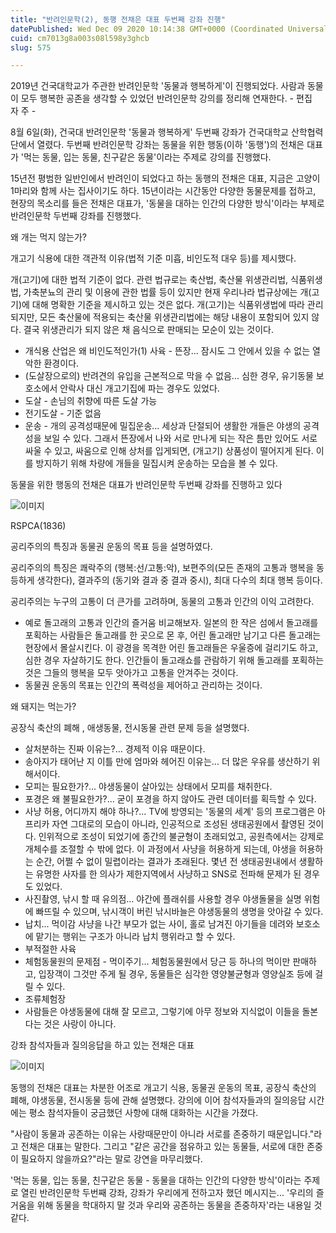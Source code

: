 ```yaml
---
title: "반려인문학(2), 동행 전채은 대표 두번째 강좌 진행"
datePublished: Wed Dec 09 2020 10:14:38 GMT+0000 (Coordinated Universal Time)
cuid: cm7013g8a003s08l598y3ghcb
slug: 575

---
```



2019년 건국대학교가 주관한 반려인문학 '동물과 행복하게'이 진행되었다. 사람과 동물이 모두 행복한 공존을 생각할 수 있었던 반려인문학 강의를 정리해 연재한다. - 편집자 주 -

8월 6일(화), 건국대 반려인문학 '동물과 행복하게' 두번째 강좌가 건국대학교 산학협력단에서 열렸다. 두번째 반려인문학 강좌는 동물을 위한 행동(이하 '동행')의 전채은 대표가 '먹는 동물, 입는 동물, 친구같은 동물'이라는 주제로 강의를 진행했다.

15년전 평범한 일반인에서 반려인이 되었다고 하는 동행의 전채은 대표, 지금은 고양이 1마리와 함께 사는 집사이기도 하다. 15년이라는 시간동안 다양한 동물문제를 접하고, 현장의 목소리를 들은 전채은 대표가, '동물을 대하는 인간의 다양한 방식'이라는 부제로 반려인문학 두번째 강좌를 진행했다.

왜 개는 먹지 않는가?

개고기 식용에 대한 객관적 이유(법적 기준 미흡, 비인도적 대우 등)를 제시했다.

개(고기)에 대한 법적 기준이 없다. 관련 법규로는 축산법, 축산물 위생관리법, 식품위생법, 가축분뇨의 관리 및 이용에 관한 법률 등이 있지만 현재 우리나라 법규상에는 개(고기)에 대해 명확한 기준을 제시하고 있는 것은 없다. 개(고기)는 식품위생법에 따라 관리되지만, 모든 축산물에 적용되는 축산물 위생관리법에는 해당 내용이 포함되어 있지 않다. 결국 위생관리가 되지 않은 채 음식으로 판매되는 모순이 있는 것이다.

- 개식용 산업은 왜 비인도적인가(1) 사육 - 뜬장... 잠시도 그 안에서 있을 수 없는 열악한 환경이다.
- (도살장으로의) 반려견의 유입을 근본적으로 막을 수 없음... 심한 경우, 유기동물 보호소에서 안락사 대신 개고기집에 파는 경우도 있었다.
- 도살 - 손님의 취향에 따른 도살 가능
- 전기도살 - 기준 없음
- 운송 - 개의 공격성때문에 밀집운송... 세상과 단절되어 생활한 개들은 야생의 공격성을 보일 수 있다. 그래서 뜬장에서 나와 서로 만나게 되는 작은 틈만 있어도 서로 싸울 수 있고, 싸움으로 인해 상처를 입게되면, (개고기) 상품성이 떨어지게 된다. 이를 방지하기 위해 차량에 개들을 밀집시켜 운송하는 모습을 볼 수 있다.

동물을 위한 행동의 전채은 대표가 반려인문학 두번째 강좌를 진행하고 있다

![이미지](https://cdn.hashnode.com/res/hashnode/image/upload/v1739250922987/667ab538-39fc-4bd4-afa5-dcb5ea343275.jpeg)

RSPCA(1836)

공리주의의 특징과 동물권 운동의 목표 등을 설명하였다.

공리주의의 특징은 쾌락주의 (행복:선/고통:악), 보편주의(모든 존재의 고통과 행복을 동등하게 생각한다), 결과주의 (동기와 결과 중 결과 중시), 최대 다수의 최대 행복 등이다.

공리주의는 누구의 고통이 더 큰가를 고려하며, 동물의 고통과 인간의 이익 고려한다.

- 예로 돌고래의 고통과 인간의 즐거움 비교해보자. 일본의 한 작은 섬에서 돌고래를 포획하는 사람들은 돌고래를 한 곳으로 몬 후, 어린 돌고래만 남기고 다른 돌고래는 현장에서 몰살시킨다. 이 광경을 목격한 어린 돌고래들은 우울증에 걸리기도 하고, 심한 경우 자살하기도 한다. 인간들이 돌고래쇼를 관람하기 위해 돌고래를 포획하는 것은 그들의 행복을 모두 앗아가고 고통을 안겨주는 것이다.
- 동물권 운동의 목표는 인간의 폭력성을 제어하고 관리하는 것이다.

왜 돼지는 먹는가?

공장식 축산의 폐해 , 애생동물, 전시동물 관련 문제 등을 설명했다.

- 살처분하는 진짜 이유는?... 경제적 이유 때문이다.
- 송아지가 태어난 지 이틀 만에 엄마와 헤어진 이유는... 더 많은 우유를 생산하기 위해서이다.
- 모피는 필요한가?... 야생동물이 살아있는 상태에서 모피를 채취한다.
- 포경은 왜 불필요한가?... 굳이 포경을 하지 않아도 관련 데이터를 획득할 수 있다.
- 사냥 허용, 어디까지 해야 하나?... TV에 방영되는 '동물의 세계' 등의 프로그램은 아프리카 자연 그대로의 모습이 아니라, 인공적으로 조성된 생태공원에서 촬영된 것이다. 인위적으로 조성이 되었기에 종간의 불균형이 초래되었고, 공원측에서는 강제로 개체수를 조절할 수 밖에 없다. 이 과정에서 사냥을 허용하게 되는데, 야생을 허용하는 순간, 어쩔 수 없이 밀렵이라는 결과가 초래된다. 몇년 전 생태공원내에서 생활하는 유명한 사자를 한 의사가 제한지역에서 사냥하고 SNS로 전파해 문제가 된 경우도 있었다.
- 사진촬영, 낚시 할 때 유의점... 야간에 플래쉬를 사용할 경우 야생돌물을 실명 위험에 빠뜨릴 수 있으며, 낚시객이 버린 낚시바늘은 야생동물의 생명을 앗아갈 수 있다.
- 납치... 먹이감 사냥을 나간 부모가 없는 사이, 홀로 남겨진 아기들을 데려와 보호소에 맡기는 행위는 구조가 아니라 납치 행위라고 할 수 있다.
- 부적절한 사육
- 체험동물원의 문제점 - 먹이주기... 체험동물원에서 당근 등 하나의 먹이만 판매하고, 입장객이 그것만 주게 될 경우, 동물들은 심각한 영양불균형과 영양실조 등에 걸릴 수 있다.
- 조류체험장
- 사람들은 야생동물에 대해 잘 모르고, 그렇기에 아무 정보와 지식없이 이들을 돌본다는 것은 사랑이 아니다.

강좌 참석자들과 질의응답을 하고 있는 전채은 대표

![이미지](https://cdn.hashnode.com/res/hashnode/image/upload/v1739250925192/95719bc4-e093-42ff-b8cb-529fca1b4bac.jpeg)

동행의 전채은 대표는 차분한 어조로 개고기 식용, 동물권 운동의 목표, 공장식 축산의 폐해, 야생동물, 전시동물 등에 관해 설명했다. 강의에 이어 참석자들과의 질의응답 시간에는 평소 참석자들이 궁금했던 사항에 대해 대화하는 시간을 가졌다.

"사람이 동물과 공존하는 이유는 사랑때문만이 아니라 서로를 존중하기 때문입니다."라고 전채은 대표는 말한다. 그리고 "같은 공간을 점유하고 있는 동물들, 서로에 대한 존중이 필요하지 않을까요?"라는 말로 강연을 마무리했다.

'먹는 동물, 입는 동물, 친구같은 동물 - 동물을 대하는 인간의 다양한 방식'이라는 주제로 열린 반려인문학 두번째 강좌, 강좌가 우리에게 전하고자 했던 메시지는... '우리의 즐거움을 위해 동물을 학대하지 말 것과 우리와 공존하는 동물을 존중하자'라는 내용일 것 같다.